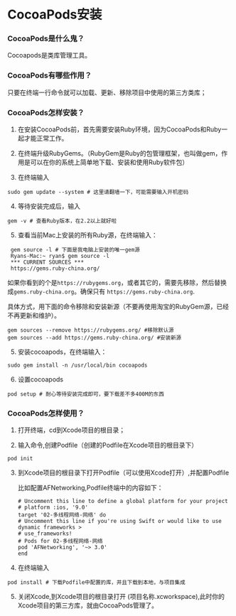 #                                                                                                                                                                                                                                                                                                                                                                                                                                                                                                                                                                                                                                                                                                                                                                                                                                                                                                                                                                                                                                                                                                                                                                                                                                                                                                                                                                                                                                                                                                                                                                                                                                                                                                                                                                                                                                                                                                                                                                                                                                                                                                                                                                                                                                                                                                                                                                                                                                                                                                                                                                                                                                                                                                                                                                                                                  CocoaPods安装

### CocoaPods是什么鬼？

Cocoapods是类库管理工具。

### CocoaPods有哪些作用？
只要在终端一行命令就可以加载、更新、移除项目中使用的第三方类库；

### CocoaPods怎样安装？
1. 在安装CocoaPods前，首先需要安装Ruby环境，因为CocoaPods和Ruby一起才能正常工作。

2. 在终端升级RubyGems。（RubyGem是Ruby的包管理框架，也叫做gem，作用是可以在你的系统上简单地下载、安装和使用Ruby软件包）

3. 在终端输入
	
  ```
  sudo gem update --system # 这里请翻墙一下，可能需要输入开机密码
  ```

4. 等待安装完成后，输入

  ```
  gem -v # 查看Ruby版本，在2.2以上就好啦
  ```

5. 查看当前Mac上安装的所有Ruby源，在终端输入：
	
  ```
   gem source -l # 下面是我电脑上安装的唯一gem源
   Ryans-Mac:~ ryan$ gem source -l
   *** CURRENT SOURCES ***
   https://gems.ruby-china.org/
  ```  

  如果你看到的个是`https://rubygems.org`，或者其它的，需要先移除，然后替换成`gems.ruby-china.org`。确保只有 `https://gems.ruby-china.org`.

  具体方式，用下面的命令移除和安装新源（不要再使用淘宝的RubyGem源，已经不再更新和维护）。 

  ```
  gem sources --remove https://rubygems.org/ #移除默认源 
  gem sources --add https://gems.ruby-china.org/ #安装新源 
  ```

5. 安装cocoapods，在终端输入：
  ```
  sudo gem install -n /usr/local/bin cocoapods
  ```

6. 设置cocoapods
  ```
  pod setup # 耐心等待安装完成即可，要下载差不多400M的东西
  ```


### CocoaPods怎样使用？

1. 打开终端，cd到Xcode项目的根目录；

2. 输入命令,创建Podfile（创建的Podfile在Xcode项目的根目录下）
  ```
  pod init
  ```

3. 到Xcode项目的根目录下打开Podfile（可以使用Xcode打开）,并配置Podfile

   比如配置AFNetworking,Podfile终端中的内容如下： 

   ```
   # Uncomment this line to define a global platform for your project     
   # platform :ios, '9.0' 
   target '02-多线程网络-网络' do 
   # Uncomment this line if you're using Swift or would like to use dynamic frameworks > 
   # use_frameworks! 
   # Pods for 02-多线程网络-网络 
   pod 'AFNetworking', '~> 3.0'
   end 
   ```
4. 在终端输入
  ```
  pod install # 下载Podfile中配置的库，并且下载到本地，与项目集成
  ```
5. 关闭Xcode,到Xcode项目的根目录打开 (项目名称.xcworkspace),此时你的Xcode项目的第三方库，就由CocoaPods管理了。

  ​

  ​


